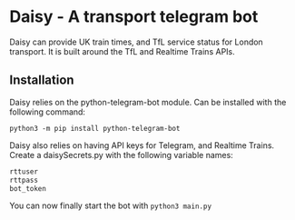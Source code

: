 # Daisy - A transport telegram bot

Daisy can provide UK train times, and TfL service status for London transport. It is built around the TfL and Realtime Trains APIs.

## Installation
Daisy relies on the python-telegram-bot module. Can be installed with the following command:

`python3 -m pip install python-telegram-bot`

Daisy also relies on having API keys for Telegram, and Realtime Trains. Create a daisySecrets.py with the following variable names:

```python
rttuser
rttpass
bot_token
```

You can now finally start the bot with `python3 main.py`
